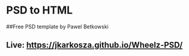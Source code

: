 # PSD to HTML
##Free PSD template by Pawel Betkowski

## Live: https://jkarkosza.github.io/Wheelz-PSD/
